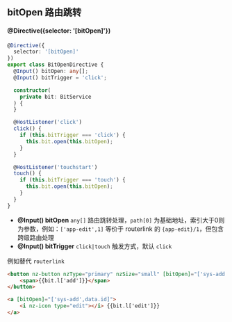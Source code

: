 ## bitOpen 路由跳转

#### @Directive({selector: '[bitOpen]'})

```typescript
@Directive({
  selector: '[bitOpen]'
})
export class BitOpenDirective {
  @Input() bitOpen: any[];
  @Input() bitTrigger = 'click';

  constructor(
    private bit: BitService
  ) {
  }

  @HostListener('click')
  click() {
    if (this.bitTrigger === 'click') {
      this.bit.open(this.bitOpen);
    }
  }

  @HostListener('touchstart')
  touch() {
    if (this.bitTrigger === 'touch') {
      this.bit.open(this.bitOpen);
    }
  }
}
```

- **@Input() bitOpen** `any[]` 路由跳转处理，`path[0]` 为基础地址，索引大于0则为参数，例如：`['app-edit',1]` 等价于 routerlink 的 `{app-edit}/1`，但包含跨级路由处理
- **@Input() bitTrigger** `click|touch` 触发方式，默认 `click`

例如替代 `routerlink`

```html
<button nz-button nzType="primary" nzSize="small" [bitOpen]="['sys-add']">
    <span>{{bit.l['add']}}</span>
</button>

<a [bitOpen]="['sys-add',data.id]">
    <i nz-icon type="edit"></i> {{bit.l['edit']}}
</a>
```